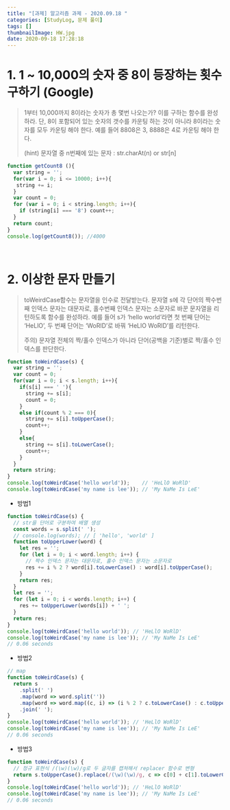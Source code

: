 ```yaml
---
title: "[과제] 알고리즘 과제 - 2020.09.18 "
categories: [StudyLog, 문제 풀이]
tags: []
thumbnailImage: HW.jpg
date: 2020-09-18 17:28:18
---
```


<!-- more -->

<!-- excerpt -->
# 1. 1 ~ 10,000의 숫자 중 8이 등장하는 횟수 구하기 (Google)
>
> 1부터 10,000까지 8이라는 숫자가 총 몇번 나오는가? 이를 구하는 함수를 완성하라.
> 단, 8이 포함되어 있는 숫자의 갯수를 카운팅 하는 것이 아니라 8이라는 숫자를 모두 카운팅 해야 한다. 
>예를 들어 8808은 3, 8888은 4로 카운팅 해야 한다.
>
>(hint) 문자열 중 n번째에 있는 문자 : str.charAt(n) or str[n]

```js
function getCount8 (){
  var string = '';
  for(var i = 0; i <= 10000; i++){
   string += i; 
  }
  var count = 0;
  for (var i = 0; i < string.length; i++){
    if (string[i] === '8') count++;
  }
  return count;
}
console.log(getCount8()); //4000
```

<br>

# 2. 이상한 문자 만들기
>toWeirdCase함수는 문자열을 인수로 전달받는다. 
>문자열 s에 각 단어의 짝수번째 인덱스 문자는 대문자로, 홀수번째 인덱스 문자는 소문자로 바꾼 문자열을 리턴하도록 함수를 완성하라.
>예를 들어 s가 ‘hello world’라면 첫 번째 단어는 ‘HeLlO’, 두 번째 단어는 ‘WoRlD’로 바꿔 ‘HeLlO WoRlD’를 리턴한다.
>
>주의) 문자열 전체의 짝/홀수 인덱스가 아니라 단어(공백을 기준)별로 짝/홀수 인덱스를 판단한다.

```js
function toWeirdCase(s) {
  var string = '';
  var count = 0;
  for(var i = 0; i < s.length; i++){
    if(s[i] === ' '){
      string += s[i]; 
      count = 0;
    }
    else if(count % 2 === 0){
      string += s[i].toUpperCase(); 
      count++;
    }
    else{
      string += s[i].toLowerCase(); 
      count++;
    }
  }
  return string;
}
console.log(toWeirdCase('hello world'));    // 'HeLlO WoRlD'
console.log(toWeirdCase('my name is lee')); // 'My NaMe Is LeE'
```
- 방법1

```js
function toWeirdCase(s) {
  // str을 단어로 구분하여 배열 생성
  const words = s.split(' ');
  // console.log(words); // [ 'hello', 'world' ]
  function toUpperLower(word) {
    let res = '';
    for (let i = 0; i < word.length; i++) {
      // 짝수 인덱스 문자는 대문자로, 홀수 인덱스 문자는 소문자로
      res += i % 2 ? word[i].toLowerCase() : word[i].toUpperCase();
    }
    return res;
  }
  let res = '';
  for (let i = 0; i < words.length; i++) {
    res += toUpperLower(words[i]) + ' ';
  }
  return res;
}
console.log(toWeirdCase('hello world')); // 'HeLlO WoRlD'
console.log(toWeirdCase('my name is lee')); // 'My NaMe Is LeE'
// 0.06 seconds
```
- 방법2

```js
// map
function toWeirdCase(s) {
  return s
    .split(' ')
    .map(word => word.split(''))
    .map(word => word.map((c, i) => (i % 2 ? c.toLowerCase() : c.toUpperCase())).join(''))
    .join(' ');
}
console.log(toWeirdCase('hello world')); // 'HeLlO WoRlD'
console.log(toWeirdCase('my name is lee')); // 'My NaMe Is LeE'
// 0.06 seconds
```
- 방법3

```js
function toWeirdCase(s) {
  // 정규 표현식 /(\w)(\w)/g로 두 글자를 캡쳐해서 replacer 함수로 변형
  return s.toUpperCase().replace(/(\w)(\w)/g, c => c[0] + c[1].toLowerCase());
}
console.log(toWeirdCase('hello world')); // 'HeLlO WoRlD'
console.log(toWeirdCase('my name is lee')); // 'My NaMe Is LeE'
// 0.06 seconds
```
